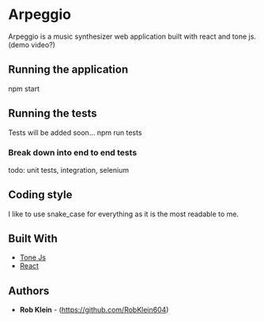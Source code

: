 # Arpeggio

Arpeggio is a music synthesizer web application built with react and tone js. 
(demo video?)

## Running the application

npm start

## Running the tests

Tests will be added soon...
npm run tests

### Break down into end to end tests

todo: unit tests, integration, selenium

## Coding style

I like to use snake_case for everything as it is the most readable to me. 

## Built With

* [Tone Js](http://https://tonejs.github.io/)
* [React](https://reactjs.org/)


## Authors

* **Rob Klein** - (https://github.com/RobKlein604)

